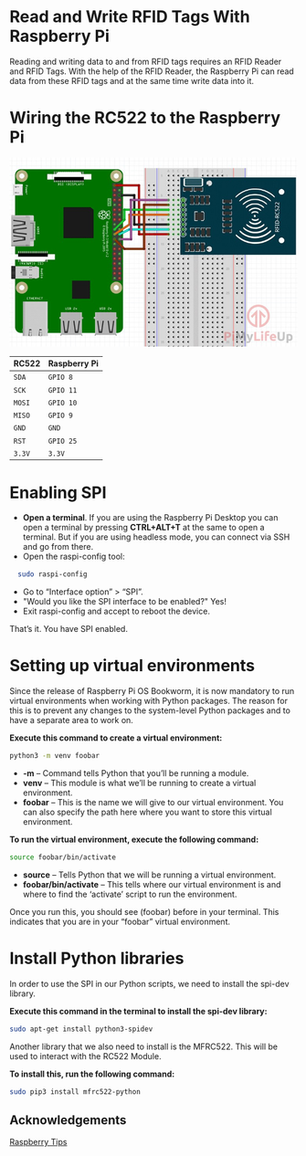 # Read and Write RFID Tags With Raspberry Pi

Reading and writing data to and from RFID tags requires an RFID Reader and RFID Tags. With the help of the RFID Reader, the Raspberry Pi can read data from these RFID tags and at the same time write data into it.

# Wiring the RC522 to the Raspberry Pi

![reference-raspberrytips](https://raw.githubusercontent.com/dhanushshettigar/getting-started-with-raspberry-pi/main/images/RFID-PI.jpg)

| RC522 | Raspberry Pi     |
| :-------- | :------- |
| `SDA` | `GPIO 8` |
| `SCK` | `GPIO 11` |
| `MOSI` | `GPIO 10` |
| `MISO` | `GPIO 9` |
| `GND` | `GND` |
| `RST` | `GPIO 25` |
| `3.3V` | `3.3V` |

# Enabling SPI

- **Open a terminal**. If you are using the Raspberry Pi Desktop you can open a terminal by pressing **CTRL+ALT+T** at the same to open a terminal. But if you are using headless mode, you can connect via SSH and go from there.
- Open the raspi-config tool:

```bash
  sudo raspi-config
```
- Go to “Interface option” > “SPI”.
- "Would you like the SPI interface to be enabled?" Yes!
- Exit raspi-config and accept to reboot the device.

That’s it. You have SPI enabled.

# Setting up virtual environments

Since the release of Raspberry Pi OS Bookworm, it is now mandatory to run virtual environments when working with Python packages. The reason for this is to prevent any changes to the system-level Python packages and to have a separate area to work on.

**Execute this command to create a virtual environment:**

```bash
python3 -m venv foobar
```

- **-m** – Command tells Python that you’ll be running a module.
- **venv** – This module is what we’ll be running to create a virtual environment.
- **foobar** – This is the name we will give to our virtual environment. You can also specify the path here where you want to store this virtual environment.

**To run the virtual environment, execute the following command:**

```bash
source foobar/bin/activate
```

- **source** – Tells Python that we will be running a virtual environment.
- **foobar/bin/activate** – This tells where our virtual environment is and where to find the ‘activate’ script to run the environment.

Once you run this, you should see (foobar) before in your terminal. This indicates that you are in your “foobar” virtual environment.

# Install Python libraries

In order to use the SPI in our Python scripts, we need to install the spi-dev library.

**Execute this command in the terminal to install the spi-dev library:**

```bash
sudo apt-get install python3-spidev
```

Another library that we also need to install is the MFRC522. This will be used to interact with the RC522 Module.

**To install this, run the following command:**

```bash
sudo pip3 install mfrc522-python
```

## Acknowledgements

[Raspberry Tips](https://raspberrytips.com/)